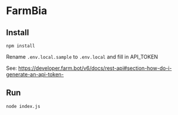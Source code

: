 # FarmBia

## Install

```
npm install
```

Rename `.env.local.sample` to `.env.local` and fill in API_TOKEN

See: https://developer.farm.bot/v6/docs/rest-api#section-how-do-i-generate-an-api-token-

## Run

```
node index.js
```